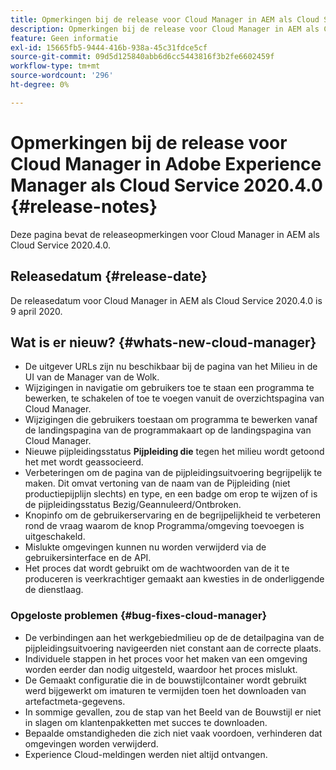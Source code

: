 ```yaml
---
title: Opmerkingen bij de release voor Cloud Manager in AEM als Cloud Service Release 2020.4.0
description: Opmerkingen bij de release voor Cloud Manager in AEM als Cloud Service Release 2020.4.0
feature: Geen informatie
exl-id: 15665fb5-9444-416b-938a-45c31fdce5cf
source-git-commit: 09d5d125840abb6d6cc5443816f3b2fe6602459f
workflow-type: tm+mt
source-wordcount: '296'
ht-degree: 0%

---
```


# Opmerkingen bij de release voor Cloud Manager in Adobe Experience Manager als Cloud Service 2020.4.0 {#release-notes}

Deze pagina bevat de releaseopmerkingen voor Cloud Manager in AEM als Cloud Service 2020.4.0.

## Releasedatum {#release-date}

De releasedatum voor Cloud Manager in AEM als Cloud Service 2020.4.0 is 9 april 2020.

## Wat is er nieuw? {#whats-new-cloud-manager}

* De uitgever URLs zijn nu beschikbaar bij de pagina van het Milieu in de UI van de Manager van de Wolk.
* Wijzigingen in navigatie om gebruikers toe te staan een programma te bewerken, te schakelen of toe te voegen vanuit de overzichtspagina van Cloud Manager.
* Wijzigingen die gebruikers toestaan om programma te bewerken vanaf de landingspagina van de programmakaart op de landingspagina van Cloud Manager.
* Nieuwe pijpleidingsstatus **Pijpleiding die** tegen het milieu wordt getoond het met wordt geassocieerd.
* Verbeteringen om de pagina van de pijpleidingsuitvoering begrijpelijk te maken. Dit omvat vertoning van de naam van de Pijpleiding (niet productiepijplijn slechts) en type, en een badge om erop te wijzen of is de pijpleidingsstatus Bezig/Geannuleerd/Ontbroken.
* Knopinfo om de gebruikerservaring en de begrijpelijkheid te verbeteren rond de vraag waarom de knop Programma/omgeving toevoegen is uitgeschakeld.
* Mislukte omgevingen kunnen nu worden verwijderd via de gebruikersinterface en de API.
* Het proces dat wordt gebruikt om de wachtwoorden van de it te produceren is veerkrachtiger gemaakt aan kwesties in de onderliggende de dienstlaag.

### Opgeloste problemen {#bug-fixes-cloud-manager}

* De verbindingen aan het werkgebiedmilieu op de de detailpagina van de pijpleidingsuitvoering navigeerden niet constant aan de correcte plaats.
* Individuele stappen in het proces voor het maken van een omgeving worden eerder dan nodig uitgesteld, waardoor het proces mislukt.
* De Gemaakt configuratie die in de bouwstijlcontainer wordt gebruikt werd bijgewerkt om imaturen te vermijden toen het downloaden van artefactmeta-gegevens.
* In sommige gevallen, zou de stap van het Beeld van de Bouwstijl er niet in slagen om klantenpakketten met succes te downloaden.
* Bepaalde omstandigheden die zich niet vaak voordoen, verhinderen dat omgevingen worden verwijderd.
* Experience Cloud-meldingen werden niet altijd ontvangen.
